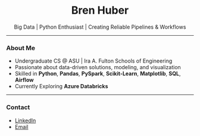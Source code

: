 <h1 align="center">Bren Huber</h1>
<p align="center">
  Big Data | Python Enthusiast | Creating Reliable Pipelines & Workflows
</p>

---

### About Me

- Undergraduate CS @ ASU | Ira A. Fulton Schools of Engineering  
- Passionate about data-driven solutions, modeling, and visualization  
- Skilled in **Python**, **Pandas**, **PySpark**, **Scikit-Learn**, **Matplotlib**, **SQL**, **Airflow**
- Currently Exploring **Azure Databricks**

---

### Contact

- [LinkedIn](https://www.linkedin.com/in/brenhuber)  
- [Email](mailto:brenhuberbusiness@gmail.com)

